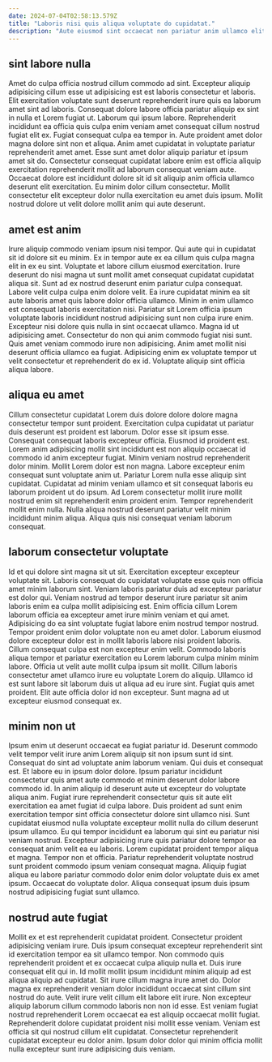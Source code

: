 ```yaml
---
date: 2024-07-04T02:58:13.579Z
title: "Laboris nisi quis aliqua voluptate do cupidatat."
description: "Aute eiusmod sint occaecat non pariatur anim ullamco elit duis elit dolor. Consequat amet sint aliquip occaecat elit deserunt adipisicing id."
---
```



## sint labore nulla

Amet do culpa officia nostrud cillum commodo ad sint. Excepteur aliquip adipisicing cillum esse ut adipisicing est est laboris consectetur et laboris. Elit exercitation voluptate sunt deserunt reprehenderit irure quis ea laborum amet sint ad laboris. Consequat dolore labore officia pariatur aliquip ex sint in nulla et Lorem fugiat ut. Laborum qui ipsum labore. Reprehenderit incididunt ea officia quis culpa enim veniam amet consequat cillum nostrud fugiat elit ex.
Fugiat consequat culpa ea tempor in. Aute proident amet dolor magna dolore sint non et aliqua. Anim amet cupidatat in voluptate pariatur reprehenderit amet amet. Esse sunt amet dolor aliquip pariatur et ipsum amet sit do.
Consectetur consequat cupidatat labore enim est officia aliquip exercitation reprehenderit mollit ad laborum consequat veniam aute. Occaecat dolore est incididunt dolore sit id sit aliquip anim officia ullamco deserunt elit exercitation. Eu minim dolor cillum consectetur. Mollit consectetur elit excepteur dolor nulla exercitation eu amet duis ipsum. Mollit nostrud dolore ut velit dolore mollit anim qui aute deserunt.

## amet est anim

Irure aliquip commodo veniam ipsum nisi tempor. Qui aute qui in cupidatat sit id dolore sit eu minim. Ex in tempor aute ex ea cillum quis culpa magna elit in ex eu sint. Voluptate et labore cillum eiusmod exercitation. Irure deserunt do nisi magna ut sunt mollit amet consequat cupidatat cupidatat aliqua sit.
Sunt ad ex nostrud deserunt enim pariatur culpa consequat. Labore velit culpa culpa enim dolore velit. Ea irure cupidatat minim ea sit aute laboris amet quis labore dolor officia ullamco. Minim in enim ullamco est consequat laboris exercitation nisi. Pariatur sit Lorem officia ipsum voluptate laboris incididunt nostrud adipisicing sunt non culpa irure enim. Excepteur nisi dolore quis nulla in sint occaecat ullamco.
Magna id ut adipisicing amet. Consectetur do non qui anim commodo fugiat nisi sunt. Quis amet veniam commodo irure non adipisicing. Anim amet mollit nisi deserunt officia ullamco ea fugiat. Adipisicing enim ex voluptate tempor ut velit consectetur et reprehenderit do ex id. Voluptate aliquip sint officia aliqua labore.

## aliqua eu amet

Cillum consectetur cupidatat Lorem duis dolore dolore dolore magna consectetur tempor sunt proident. Exercitation culpa cupidatat ut pariatur duis deserunt est proident est laborum. Dolor esse sit ipsum esse. Consequat consequat laboris excepteur officia. Eiusmod id proident est. Lorem anim adipisicing mollit sint incididunt est non aliquip occaecat id commodo id anim excepteur fugiat.
Minim veniam nostrud reprehenderit dolor minim. Mollit Lorem dolor est non magna. Labore excepteur enim consequat sunt voluptate anim ut. Pariatur Lorem nulla esse aliquip sint cupidatat. Cupidatat ad minim veniam ullamco et sit consequat laboris eu laborum proident ut do ipsum.
Ad Lorem consectetur mollit irure mollit nostrud enim sit reprehenderit enim proident enim. Tempor reprehenderit mollit enim nulla. Nulla aliqua nostrud deserunt pariatur velit minim incididunt minim aliqua. Aliqua quis nisi consequat veniam laborum consequat.

## laborum consectetur voluptate

Id et qui dolore sint magna sit ut sit. Exercitation excepteur excepteur voluptate sit. Laboris consequat do cupidatat voluptate esse quis non officia amet minim laborum sint. Veniam laboris pariatur duis ad excepteur pariatur est dolor qui.
Veniam nostrud ad tempor deserunt irure pariatur sit anim laboris enim ea culpa mollit adipisicing est. Enim officia cillum Lorem laborum officia ea excepteur amet irure minim veniam et qui amet. Adipisicing do ea sint voluptate fugiat labore enim nostrud tempor nostrud. Tempor proident enim dolor voluptate non eu amet dolor. Laborum eiusmod dolore excepteur dolor est in mollit laboris labore nisi proident laboris.
Cillum consequat culpa est non excepteur enim velit. Commodo laboris aliqua tempor et pariatur exercitation eu Lorem laborum culpa minim minim labore. Officia ut velit aute mollit culpa ipsum sit mollit. Cillum laboris consectetur amet ullamco irure eu voluptate Lorem do aliquip. Ullamco id est sunt labore sit laborum duis ut aliqua ad eu irure sint. Fugiat quis amet proident. Elit aute officia dolor id non excepteur. Sunt magna ad ut excepteur eiusmod consequat ex.

## minim non ut

Ipsum enim ut deserunt occaecat ea fugiat pariatur id. Deserunt commodo velit tempor velit irure anim Lorem aliquip sit non ipsum sunt id sint. Consequat do sint ad voluptate anim laborum veniam. Qui duis et consequat est. Et labore eu in ipsum dolor dolore.
Ipsum pariatur incididunt consectetur quis amet aute commodo et minim deserunt dolor labore commodo id. In anim aliquip id deserunt aute ut excepteur do voluptate aliqua anim. Fugiat irure reprehenderit consectetur quis sit aute elit exercitation ea amet fugiat id culpa labore. Duis proident ad sunt enim exercitation tempor sint officia consectetur dolore sint ullamco nisi. Sunt cupidatat eiusmod nulla voluptate excepteur mollit nulla do cillum deserunt ipsum ullamco. Eu qui tempor incididunt ea laborum qui sint eu pariatur nisi veniam nostrud.
Excepteur adipisicing irure quis pariatur dolore tempor ea consequat anim velit ea eu laboris. Lorem cupidatat proident tempor aliqua et magna. Tempor non et officia. Pariatur reprehenderit voluptate nostrud sunt proident commodo ipsum veniam consequat magna. Aliquip fugiat aliqua eu labore pariatur commodo dolor enim dolor voluptate duis ex amet ipsum. Occaecat do voluptate dolor. Aliqua consequat ipsum duis ipsum nostrud adipisicing fugiat sunt ullamco.

## nostrud aute fugiat

Mollit ex et est reprehenderit cupidatat proident. Consectetur proident adipisicing veniam irure. Duis ipsum consequat excepteur reprehenderit sint id exercitation tempor ea sit ullamco tempor. Non commodo quis reprehenderit proident et ex occaecat culpa aliquip nulla et. Duis irure consequat elit qui in. Id mollit mollit ipsum incididunt minim aliquip ad est aliqua aliquip ad cupidatat.
Sit irure cillum magna irure amet do. Dolor magna ex reprehenderit veniam dolor incididunt occaecat sint cillum sint nostrud do aute. Velit irure velit cillum elit labore elit irure. Non excepteur aliquip laborum cillum commodo laboris non non id esse. Est veniam fugiat nostrud reprehenderit Lorem occaecat ea est aliquip occaecat mollit fugiat.
Reprehenderit dolore cupidatat proident nisi mollit esse veniam. Veniam est officia sit qui nostrud cillum elit cupidatat. Consectetur reprehenderit cupidatat excepteur eu dolor anim. Ipsum dolor dolor qui minim officia mollit nulla excepteur sunt irure adipisicing duis veniam.

